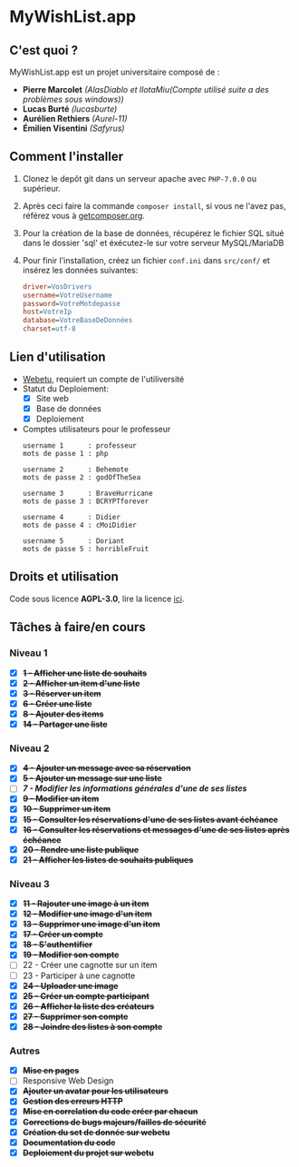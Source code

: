 # MyWishList.app

## C'est quoi ?

MyWishList.app est un projet universitaire composé de :
+ **Pierre Marcolet** *(AlasDiablo et lIotaMiu(Compte utilisé suite a des problèmes sous windows))*
+ **Lucas Burté** *(lucasburte)*
+ **Aurélien Rethiers** *(Aurel-11)*
+ **Émilien Visentini** *(Safyrus)*

## Comment l'installer

1) Clonez le depôt git dans un serveur apache avec `PHP-7.0.0` ou supérieur.

2) Après ceci faire la commande `composer install`, si vous ne l'avez pas, référez vous à [getcomposer.org](https://getcomposer.org/).

3) Pour la création de la base de données, récupérez le fichier SQL situé dans le dossier 'sql' et éxécutez-le sur votre serveur MySQL/MariaDB

4) Pour finir l'installation, créez un fichier `conf.ini` dans `src/conf/` et insérez les données suivantes:
    ```ini
    driver=VosDrivers
    username=VotreUsername
    password=VotreMotdepasse
    host=VotreIp
    database=VotreBaseDeDonnées
    charset=utf-8
    ```

## Lien d'utilisation

+ [Webetu](https://bit.ly/2QSRep8), requiert un compte de l'utiliversité
+ Statut du Deploiement:
    + [x] Site web
    + [x] Base de données
    + [x] Deploiement
+ Comptes utilisateurs pour le professeur
    ```
    username 1      : professeur
    mots de passe 1 : php
  
    username 2      : Behemote
    mots de passe 2 : godOfTheSea
  
    username 3      : BraveHurricane
    mots de passe 3 : BCRYPTforever
  
    username 4      : Didier
    mots de passe 4 : cMoiDidier
  
    username 5      : Doriant
    mots de passe 5 : horribleFruit
    ```

## Droits et utilisation

Code sous licence **AGPL-3.0**, lire la licence [ici](https://github.com/AlasDiablo/php-project-2019/blob/master/LICENSE).

## Tâches à faire/en cours

### Niveau 1

+ [x] **~~1 - Afficher une liste de souhaits~~**
+ [x] **~~2 - Afficher un item d'une liste~~**
+ [x] **~~3 - Réserver un item~~**
+ [x] **~~6 - Créer une liste~~**
+ [x] **~~8 - Ajouter des items~~**
+ [x] **~~14 - Partager une liste~~**

### Niveau 2

+ [x] **~~4 - Ajouter un message avec sa réservation~~**
+ [x] **~~5 - Ajouter un message sur une liste~~**
+ [ ] ***7 - Modifier les informations générales d'une de ses listes***
+ [x] **~~9 - Modifier un item~~**
+ [x] **~~10 - Supprimer un item~~**
+ [x] **~~15 - Consulter les réservations d'une de ses listes avant échéance~~**
+ [X] **~~16 - Consulter les réservations et messages d'une de ses listes après échéance~~**
+ [x] **~~20 - Rendre une liste publique~~**
+ [x] **~~21 - Afficher les listes de souhaits publiques~~**

### Niveau 3

+ [x] **~~11 - Rajouter une image à un item~~**
+ [x] **~~12 - Modifier une image d'un item~~**
+ [x] **~~13 - Supprimer une image d'un item~~**
+ [x] **~~17 - Créer un compte~~**
+ [x] **~~18 - S'authentifier~~**
+ [x] **~~19 - Modifier son compte~~**
+ [ ] 22 - Créer une cagnotte sur un item
+ [ ] 23 - Participer à une cagnotte
+ [x] **~~24 - Uploader une image~~**
+ [x] **~~25 - Créer un compte participant~~**
+ [x] **~~26 - Afficher la liste des créateurs~~**
+ [x] **~~27 - Supprimer son compte~~**
+ [x] **~~28 - Joindre des listes à son compte~~**

### Autres

+ [x] **~~Mise en pages~~**
+ [ ] Responsive Web Design
+ [x] **~~Ajouter un avatar pour les utilisateurs~~**
+ [x] **~~Gestion des erreurs HTTP~~**
+ [x] **~~Mise en correlation du code créer par chacun~~**
+ [x] **~~Corrections de bugs majeurs/failles de sécurité~~**
+ [X] **~~Création du set de donnée sur webetu~~**
+ [x] **~~Documentation du code~~**
+ [x] **~~Deploiement du projet sur webetu~~**
